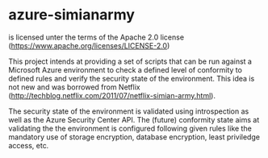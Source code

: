 # azure-simianarmy

is licensed unter the terms of the Apache 2.0 license (https://www.apache.org/licenses/LICENSE-2.0)

This project intends at providing a set of scripts that can be run against a Microsoft Azure environment to check a defined level of conformity to defined rules and verify the security state of the environment. This idea is not new and was borrowed from Netflix (http://techblog.netflix.com/2011/07/netflix-simian-army.html).

The security state of the environment is validated using introspection as well as the Azure Security Center API.
The (future) conformity state aims at validating the the environment is configured following given rules like the mandatory use of storage encryption, database encryption, least priviledge access, etc. 
